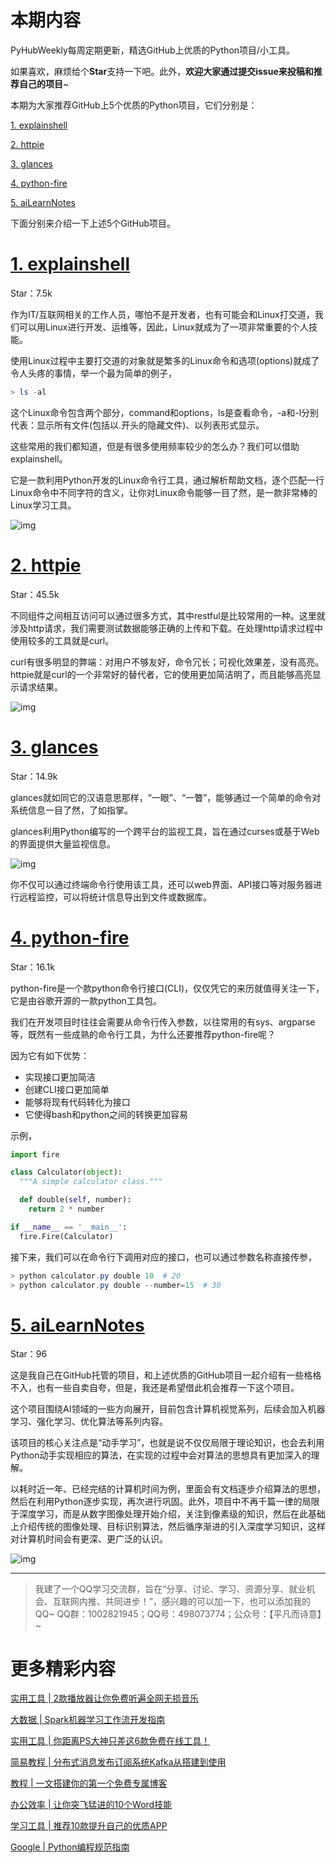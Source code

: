 

# 本期内容

PyHubWeekly每周定期更新，精选GitHub上优质的Python项目/小工具。

如果喜欢，麻烦给个**Star**支持一下吧。此外，**欢迎大家通过提交issue来投稿和推荐自己的项目**~

本期为大家推荐GitHub上5个优质的Python项目，它们分别是：

[1. explainshell](https://github.com/idank/explainshell)

[2. httpie](https://github.com/jakubroztocil/httpie)

[3. glances](https://github.com/nicolargo/glances)

[4. python-fire](https://github.com/google/python-fire)

[5. aiLearnNotes](https://github.com/Jackpopc/aiLearnNotes)

下面分别来介绍一下上述5个GitHub项目。

# [1. explainshell](https://github.com/idank/explainshell)

Star：7.5k

作为IT/互联网相关的工作人员，哪怕不是开发者，也有可能会和Linux打交道，我们可以用Linux进行开发、运维等，因此，Linux就成为了一项非常重要的个人技能。

使用Linux过程中主要打交道的对象就是繁多的Linux命令和选项(options)就成了令人头疼的事情，举一个最为简单的例子，

```powershell
> ls -al
```

这个Linux命令包含两个部分，command和options，ls是查看命令，-a和-l分别代表：显示所有文件(包括以.开头的隐藏文件)、以列表形式显示。

这些常用的我们都知道，但是有很多使用频率较少的怎么办？我们可以借助explainshell。

它是一款利用Python开发的Linux命令行工具，通过解析帮助文档，逐个匹配一行Linux命令中不同字符的含义，让你对Linux命令能够一目了然，是一款非常棒的Linux学习工具。

![img](https://pic2.zhimg.com/v2-9a69e7a62db5f1d7c9a31148a4e9fc2d_b.png)

# [2. httpie](https://github.com/jakubroztocil/httpie)

Star：45.5k

不同组件之间相互访问可以通过很多方式，其中restful是比较常用的一种。这里就涉及http请求，我们需要测试数据能够正确的上传和下载。在处理http请求过程中使用较多的工具就是curl。

curl有很多明显的弊端：对用户不够友好，命令冗长；可视化效果差，没有高亮。httpie就是curl的一个非常好的替代者，它的使用更加简洁明了，而且能够高亮显示请求结果。

![img](https://pic1.zhimg.com/v2-ce825dede6a8c75e71aa5102375bb0f0_b.png)

# [3. glances](https://github.com/nicolargo/glances)

Star：14.9k

glances就如同它的汉语意思那样，“一眼”、“一瞥”，能够通过一个简单的命令对系统信息一目了然，了如指掌。

glances利用Python编写的一个跨平台的监视工具，旨在通过curses或基于Web的界面提供大量监视信息。

![img](https://pic4.zhimg.com/v2-11be2dd9bab8131f1a7db4daee6cad7b_b.png)

你不仅可以通过终端命令行使用该工具，还可以web界面、API接口等对服务器进行远程监控，可以将统计信息导出到文件或数据库。

# [4. python-fire](https://github.com/google/python-fire)

Star：16.1k

python-fire是一个款python命令行接口(CLI)，仅仅凭它的来历就值得关注一下，它是由谷歌开源的一款python工具包。

我们在开发项目时往往会需要从命令行传入参数，以往常用的有sys、argparse等，既然有一些成熟的命令行工具，为什么还要推荐python-fire呢？

因为它有如下优势：

- 实现接口更加简洁
- 创建CLI接口更加简单
- 能够将现有代码转化为接口
- 它使得bash和python之间的转换更加容易

示例，

```python
import fire

class Calculator(object):
  """A simple calculator class."""

  def double(self, number):
    return 2 * number

if __name__ == '__main__':
  fire.Fire(Calculator)
```

接下来，我们可以在命令行下调用对应的接口，也可以通过参数名称直接传参，

```powershell
> python calculator.py double 10  # 20
> python calculator.py double --number=15  # 30
```

# [5. aiLearnNotes](https://github.com/Jackpopc/aiLearnNotes)

Star：96

这是我自己在GitHub托管的项目，和上述优质的GitHub项目一起介绍有一些格格不入，也有一些自卖自夸，但是，我还是希望借此机会推荐一下这个项目。

这个项目围绕AI领域的一些方向展开，目前包含计算机视觉系列，后续会加入机器学习、强化学习、优化算法等系列内容。

该项目的核心关注点是“动手学习”，也就是说不仅仅局限于理论知识，也会去利用Python动手实现相应的算法，在实现的过程中会对算法的思想具有更加深入的理解。

以耗时近一年、已经完结的计算机时间为例，里面会有文档逐步介绍算法的思想，然后在利用Python逐步实现，再次进行巩固。此外，项目中不再千篇一律的局限于深度学习，而是从数字图像处理开始介绍，关注到像素级的知识，然后在此基础上介绍传统的图像处理、目标识别算法，然后循序渐进的引入深度学习知识，这样对计算机时间会有更深、更广泛的认识。

![img](https://pic3.zhimg.com/v2-0d0c9a25139c0109df6d2950e6751e0e_b.png)

------

> 我建了一个QQ学习交流群，旨在“分享、讨论、学习、资源分享、就业机会、互联网内推、共同进步！”，感兴趣的可以加一下，也可以添加我的QQ~ QQ群：1002821945；QQ号：498073774；公众号：【平凡而诗意】~

# 更多精彩内容

[实用工具 | 2款播放器让你免费听遍全网无损音乐](http://mp.weixin.qq.com/s?__biz=MzI0NTM1MzA2Mw==&mid=2247484869&idx=1&sn=9a0208776292d69fa4657819f3662a2a&chksm=e94e9acdde3913db34f753cde062f7ebd68ba9d0622c09d525953a6d95a424c758d199916b68#rd)

[大数据 | Spark机器学习工作流开发指南](http://mp.weixin.qq.com/s?__biz=MzI0NTM1MzA2Mw==&mid=2247484860&idx=1&sn=a18e7e9846006668e2e3989e85e2a6b2&chksm=e94e9ab4de3913a207f69307e1386c9b4f173a9aa85f89170db2f99b6886fb692da6ce8b85c1#rd)

[实用工具 | 你距离PS大神只差这6款免费在线工具！](http://mp.weixin.qq.com/s?__biz=MzI0NTM1MzA2Mw==&mid=2247484855&idx=1&sn=0ed13e66d4e2bb8b44a1c53e422ec248&chksm=e94e9abfde3913a9962d2abf156115165cbf9337ef375ea1c02ac88b9eba4e9285b12143e353#rd)

[简易教程 | 分布式消息发布订阅系统Kafka从搭建到使用](http://mp.weixin.qq.com/s?__biz=MzI0NTM1MzA2Mw==&mid=2247484849&idx=1&sn=7b22b424678c9917c6327168a641a117&chksm=e94e9ab9de3913af50f1bf3412a402f3bf27b4abd50678f153d07778e61ac9a21b4a4bdce2cc&token=326900528&lang=zh_CN#rd)

[教程 | 一文搭建你的第一个免费专属博客](http://mp.weixin.qq.com/s?__biz=MzI0NTM1MzA2Mw==&mid=2247484843&idx=1&sn=288496d86fa5113204c0c72b15b8b082&chksm=e94e9aa3de3913b562153b73d6214eb4a09e4ba0177ae7f0476437494c5f45408af4cf894e66#rd)

[办公效率 | 让你突飞猛进的10个Word技能](http://mp.weixin.qq.com/s?__biz=MzI0NTM1MzA2Mw==&mid=2247484829&idx=1&sn=a607a218cf19bf24fb4ddac599c4196c&chksm=e94e9a95de391383cb33494a8b5dffd1565617cfd1b79c3e97c4da64517d5d16d632f1915d96#rd)

[学习工具 | 推荐10款提升自己的优质APP](http://mp.weixin.qq.com/s?__biz=MzI0NTM1MzA2Mw==&mid=2247484812&idx=1&sn=70be06850fa9e001ec5f5b1aa53dff7c&chksm=e94e9a84de391392ac32e8365474317f209113bec08b3d0acedb32fc845c755b61b20d83af2b#rd)

[Google | Python编程规范指南](http://mp.weixin.qq.com/s?__biz=MzI0NTM1MzA2Mw==&mid=2247484788&idx=1&sn=24ce3cec2d248f11eb8a82908f921ec6&chksm=e94e9a7cde39136a0eda417946a45513be5c8500f77b6ead2f7824c930ebd8e90cc21fede9fa#rd)